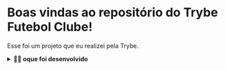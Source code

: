 # Boas vindas ao repositório do Trybe Futebol Clube!

Esse foi um projeto que eu realizei pela Trybe.


<details>
<summary><strong>👨‍💻 oque foi desenvolvido</strong></summary><br />

  ![Exemplo app front](assets/front-example.png)

  O `TFC` é um site informativo sobre partidas e classificações de futebol! ⚽️

  No time de desenvolvimento do `TFC`, seu *squad* ficou responsável por desenvolver uma API (utilizando o método `TDD`) e também integrar *- através do docker-compose -* as aplicações para que elas funcionem consumindo um banco de dados.

  Nesse projeto, eu construir **um back-end dockerizado utilizando modelagem de dados através do Sequelize**. Desenvolvimento que **respeita regras de negócio é uma API capaz de ser consumida por um front-end já provido nesse projeto**.

  O meu back-end  implementa regras de negócio para popular adequadamente a tabela disponível no front-end que será exibida para a pessoa usuária do sistema.

</details>
